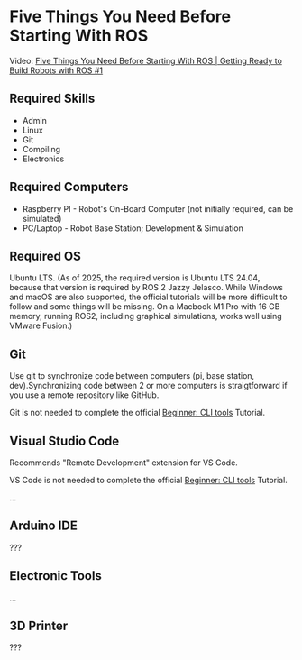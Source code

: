 # Five Things You Need Before Starting With ROS

Video: [Five Things You Need Before Starting With ROS | Getting Ready to Build Robots with ROS #1](https://www.youtube.com/watch?v=2lIV3dRvHmQ)

## Required Skills

* Admin
* Linux
* Git
* Compiling
* Electronics

## Required Computers

* Raspberry PI - Robot's On-Board Computer (not initially required, can be simulated)
* PC/Laptop - Robot Base Station; Development & Simulation

## Required OS

Ubuntu LTS. (As of 2025, the required version is Ubuntu LTS 24.04, because that version is required by ROS 2 Jazzy Jelasco. While Windows and macOS are also supported, the official tutorials will be more difficult to follow and some things will be missing. On a Macbook M1 Pro with 16 GB memory, running ROS2, including graphical simulations, works well using VMware Fusion.)

## Git

Use git to synchronize code between computers (pi, base station, dev).Synchronizing code between 2 or more computers is straigtforward if you use a remote repository like GitHub.

Git is not needed to complete the official [Beginner: CLI tools](https://docs.ros.org/en/jazzy/Tutorials/Beginner-CLI-Tools.html) Tutorial.

## Visual Studio Code

Recommends "Remote Development" extension for VS Code.

VS Code is not needed to complete the official [Beginner: CLI tools](https://docs.ros.org/en/jazzy/Tutorials/Beginner-CLI-Tools.html) Tutorial.

...

## Arduino IDE

???

## Electronic Tools

...

## 3D Printer

???
